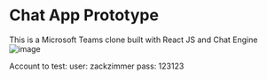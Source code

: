 # Chat App Prototype

This is a Microsoft Teams clone built with React JS and Chat Engine
![image](https://user-images.githubusercontent.com/25715005/169328885-b95b42b2-969b-4ea8-bb94-db2bd8703ae7.png)

Account to test:
user: zackzimmer
pass: 123123

